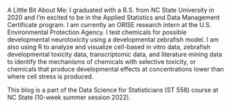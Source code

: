 A Little Bit About Me: I graduated with a B.S. from NC State University in 2020 and I’m excited to be in the Applied Statistics and Data Management Certificate program. I am currently an ORISE research intern at the U.S. Environmental Protection Agency. I test chemicals for possible developmental neurotoxicity using a developmental zebrafish model. I am also using R to analyze and visualize cell-based in vitro data, zebrafish developmental toxicity data, transcriptomic data, and literature mining data to identify the mechanisms of chemicals with selective toxicity, or chemicals that produce developmental effects at concentrations lower than where cell stress is produced.

This blog is a part of the Data Science for Statisticians (ST 558) course at NC State (10-week summer session 2022).
